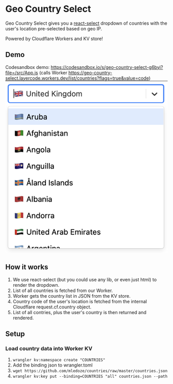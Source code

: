 # Geo Country Select

Geo Country Select gives you a [react-select](https://react-select.com) dropdown of countries with the user's location pre-selected based on geo IP.

Powered by Cloudflare Workers and KV store!

## Demo

Codesandbox demo: https://codesandbox.io/s/geo-country-select-g6byi?file=/src/App.js
(calls Worker https://geo-country-select.layercode.workers.dev/list/countries?flags=true&value=code)
![Example](example.png)

## How it works

1. We use react-select (but you could use any lib, or even just html) to render the dropdown.
2. List of all countries is fetched from our Worker.
3. Worker gets the country list in JSON from the KV store.
4. Country code of the user's location is fetched from the internal Cloudflare request.cf.country object.
5. List of all contries, plus the user's country is then returned and rendered.

## Setup

### Load country data into Worker KV

1. `wrangler kv:namespace create "COUNTRIES"`
2. Add the binding json to wrangler.toml
3. `wget https://github.com/mledoze/countries/raw/master/countries.json`
4. `wrangler kv:key put --binding=COUNTRIES "all" countries.json --path`
